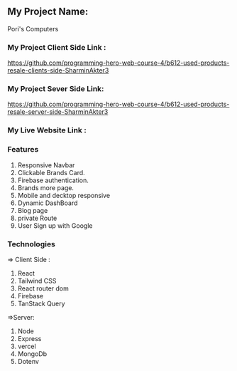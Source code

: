 ## My Project Name:
Pori's Computers

### My Project Client Side Link :
https://github.com/programming-hero-web-course-4/b612-used-products-resale-clients-side-SharminAkter3

### My Project Sever Side Link:
https://github.com/programming-hero-web-course-4/b612-used-products-resale-server-side-SharminAkter3

### My Live Website Link :


### Features
1. Responsive Navbar
2. Clickable Brands Card.
2. Firebase authentication.
3. Brands more page.
4. Mobile and decktop responsive
5. Dynamic DashBoard
6. Blog page
7. private Route
8. User Sign up with Google

### Technologies
=> Client Side :
1. React 
2. Tailwind CSS 
3. React router dom
4. Firebase
5. TanStack Query

=>Server:
1. Node 
2. Express 
3. vercel
4. MongoDb
5. Dotenv
